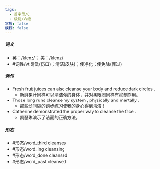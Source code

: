 ```yaml
---
tags:
  - 首字母/C
  - 级别/六级
掌握: false
模糊: false
---
```

##### 词义
- 英：/klenz/； 美：/klenz/
- #词性/vt  清洗(伤口)；清洁(皮肤)；使净化；使免除(罪过)
##### 例句
- Fresh fruit juices can also cleanse your body and reduce dark circles .
	- 新鲜果汁同样可以清洁你的身体，并对黑眼圈同样有抑制作用。
- Those long runs cleanse my system , physically and mentally .
	- 那些长间隔的跑步练习使我的身心得到清洁！
- Catherine demonstrated the proper way to cleanse the face .
	- 凯瑟琳演示了洁面的正确方法。
##### 形态
- #形态/word_third cleanses
- #形态/word_ing cleansing
- #形态/word_done cleansed
- #形态/word_past cleansed
